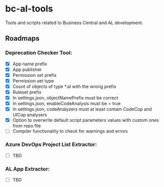 # bc-al-tools
Tools and scripts related to Business Central and AL development.

## Roadmaps
### Deprecation Checker Tool:
- [x] App name prefix
- [x] App publisher
- [x] Permission set prefix
- [x] Permission set type
- [x] Count of objects of type *.al with the wrong prefix
- [x] Ruleset prefix
- [x] In settings.json, objectNamePrefix must be correct
- [x] In settings.json, enableCodeAnalysis must be = true
- [x] In settings.json, codeAnalyzers must at least contain CodeCop and UICop analysers
- [x] Option to overwrite default script parameters values with custom ones from repo file
- [ ] Compiler functionality to check for warnings and errors

### Azure DevOps Project List Extractor:
- [ ] TBD

### AL App Extractor:
- [ ] TBD
